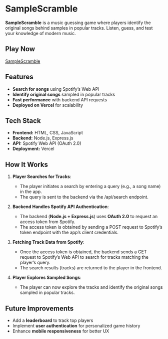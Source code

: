 # SampleScramble

**SampleScramble** is a music guessing game where players identify the original songs behind samples in popular tracks. Listen, guess, and test your knowledge of modern music.

## Play Now  
[SampleScramble](https://samplescramble.vercel.app/)

## Features  
- **Search for songs** using Spotify’s Web API  
- **Identify original songs** sampled in popular tracks  
- **Fast performance** with backend API requests  
- **Deployed on Vercel** for scalability  

## Tech Stack  
- **Frontend:** HTML, CSS, JavaScript  
- **Backend:** Node.js, Express.js  
- **API:** Spotify Web API (OAuth 2.0)  
- **Deployment:** Vercel  

## How It Works  
1. **Player Searches for Tracks**:  
   - The player initiates a search by entering a query (e.g., a song name) in the app.  
   - The query is sent to the backend via the /api/search endpoint.  

2. **Backend Handles Spotify API Authentication**:  
   - The backend (**Node.js + Express.js**) uses **OAuth 2.0** to request an access token from Spotify.  
   - The access token is obtained by sending a POST request to Spotify’s token endpoint with the app’s client credentials.  

3. **Fetching Track Data from Spotify**:  
   - Once the access token is obtained, the backend sends a GET request to Spotify’s Web API to search for tracks matching the player’s query.  
   - The search results (tracks) are returned to the player in the frontend.  

4. **Player Explores Sampled Songs**:  
   - The player can now explore the tracks and identify the original songs sampled in popular tracks.

## Future Improvements  
- Add a **leaderboard** to track top players  
- Implement **user authentication** for personalized game history  
- Enhance **mobile responsiveness** for better UX  
